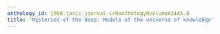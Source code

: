 ```yaml
---
anthology_id: 1980.jasis_journal-ir0anthology0volumeA31A5.8
title: 'Mysteries of the deep: Models of the universe of knowledge'
---
```

